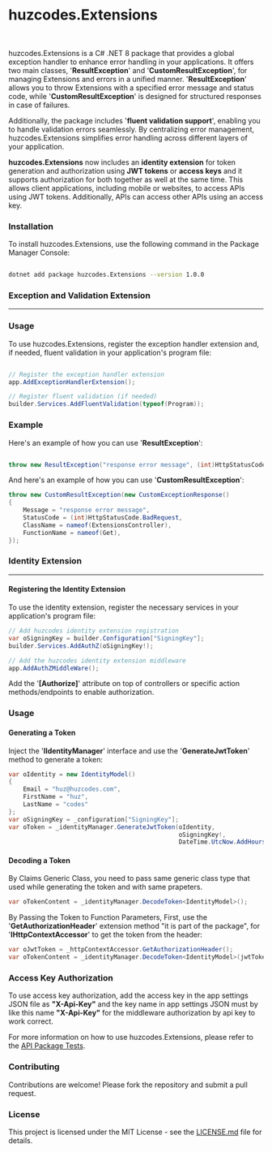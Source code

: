 # huzcodes.Extensions 
<br>

huzcodes.Extensions is a C# .NET 8 package that provides a global exception handler to enhance error handling in your applications. It offers two main classes, '**ResultException**' and '**CustomResultException**', for managing Extensions and errors in a unified manner. '**ResultException**' allows you to throw Extensions with a specified error message and status code, while '**CustomResultException**' is designed for structured responses in case of failures.

Additionally, the package includes '**fluent validation support**', enabling you to handle validation errors seamlessly. By centralizing error management, huzcodes.Extensions simplifies error handling across different layers of your application.

**huzcodes.Extensions** now includes an **identity extension** for token generation and authorization using **JWT tokens** or **access keys** and it supports authorization for both together as well at the same time. This allows client applications, including mobile or websites, to access APIs using JWT tokens. Additionally, APIs can access other APIs using an access key.

### Installation

To install huzcodes.Extensions, use the following command in the Package Manager Console:

```bash

dotnet add package huzcodes.Extensions --version 1.0.0
```
### Exception and Validation Extension
----------------------------------------

### Usage

To use huzcodes.Extensions, register the exception handler extension and, if needed, fluent validation in your application's program file:

```csharp

// Register the exception handler extension
app.AddExceptionHandlerExtension();

// Register fluent validation (if needed)
builder.Services.AddFluentValidation(typeof(Program));
```
### Example

Here's an example of how you can use '**ResultException**':

```csharp

throw new ResultException("response error message", (int)HttpStatusCode.BadRequest);
```

And here's an example of how you can use '**CustomResultException**':

```csharp
throw new CustomResultException(new CustomExceptionResponse()
{
    Message = "response error message",
    StatusCode = (int)HttpStatusCode.BadRequest,
    ClassName = nameof(ExtensionsController),
    FunctionName = nameof(Get),
});
```

### Identity Extension
---------------------------

#### Registering the Identity Extension

To use the identity extension, register the necessary services in your application's program file:

```csharp
// Add huzcodes identity extension registration
var oSigningKey = builder.Configuration["SigningKey"];
builder.Services.AddAuthZ(oSigningKey!);

// Add the huzcodes identity extension middleware
app.AddAuthZMiddleWare();
```
Add the '**[Authorize]**' attribute on top of controllers or specific action methods/endpoints to enable authorization.

### Usage
#### Generating a Token

Inject the '**IIdentityManager**' interface and use the '**GenerateJwtToken**' method to generate a token:
```csharp
var oIdentity = new IdentityModel()
{
    Email = "huz@huzcodes.com",
    FirstName = "huz",
    LastName = "codes"
};
var oSigningKey = _configuration["SigningKey"];
var oToken = _identityManager.GenerateJwtToken(oIdentity,
                                               oSigningKey!,
                                               DateTime.UtcNow.AddHours(1));

```

#### Decoding a Token
By Claims Generic Class, you need to pass same generic class type that used while generating the token and with same prapeters.
```csharp
var oTokenContent = _identityManager.DecodeToken<IdentityModel>();

```
By Passing the Token to Function Parameters,
First, use the '**GetAuthorizationHeader**' extension method "it is part of the package", for '**IHttpContextAccessor**' to get the token from the header:
```csharp
var oJwtToken = _httpContextAccessor.GetAuthorizationHeader();
var oTokenContent = _identityManager.DecodeToken<IdentityModel>(jwtToken: oJwtToken);

```

### Access Key Authorization

To use access key authorization, add the access key in the app settings JSON file as **"X-Api-Key"** and the key name in app settings JSON must by like this name **"X-Api-Key"** for the middleware authorization by api key to work correct.



For more information on how to use huzcodes.Extensions, please refer to the
[API Package Tests](https://github.com/huzcodes/huzcodes.Extensions/tree/main/huzcodes.Extensions.API).

### Contributing

Contributions are welcome! Please fork the repository and submit a pull request.

### License

This project is licensed under the MIT License - see the [LICENSE.md](https://github.com/huzcodes/huzcodes.Extensions/blob/main/LICENSE) file for details.

